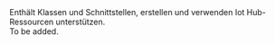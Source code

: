 <Namespace Name="Microsoft.Azure.Management.IotHub">
  <Docs>
    <summary>Enthält Klassen und Schnittstellen, erstellen und verwenden Iot Hub-Ressourcen unterstützen.</summary> 
    <remarks>To be added.</remarks>
  </Docs>
</Namespace>
